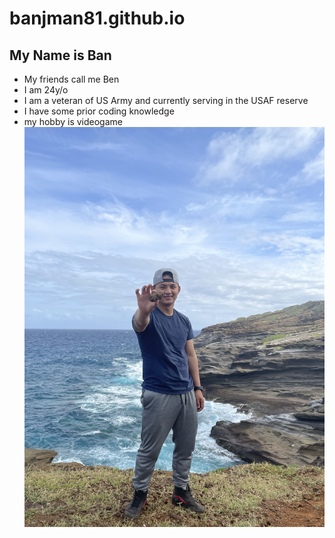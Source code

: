 # banjman81.github.io
## My Name is Ban

  * My friends call me Ben
  * I am 24y/o
  * I am a veteran of US Army and currently serving in the USAF reserve
  * I have some prior coding knowledge
  * my hobby is videogame
![alt text](https://github.com/banjman81/banjman81.github.io/blob/main/IMG_3156.jpg "Logo Title Text 1")
